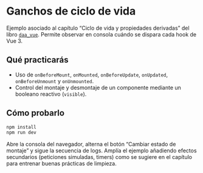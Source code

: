 # Ganchos de ciclo de vida

Ejemplo asociado al capítulo “Ciclo de vida y propiedades derivadas” del libro [`daa_vue`](https://salesmendesandre.github.io/daa_vue/main/vue/p2c5_ciclo_de_vida_y_computed.html). Permite observar en consola cuándo se dispara cada hook de Vue 3.

## Qué practicarás
- Uso de `onBeforeMount`, `onMounted`, `onBeforeUpdate`, `onUpdated`, `onBeforeUnmount` y `onUnmounted`.
- Control del montaje y desmontaje de un componente mediante un booleano reactivo (`visible`).

## Cómo probarlo
```bash
npm install
npm run dev
```

Abre la consola del navegador, alterna el botón “Cambiar estado de montaje” y sigue la secuencia de logs. Amplía el ejemplo añadiendo efectos secundarios (peticiones simuladas, timers) como se sugiere en el capítulo para entrenar buenas prácticas de limpieza.
